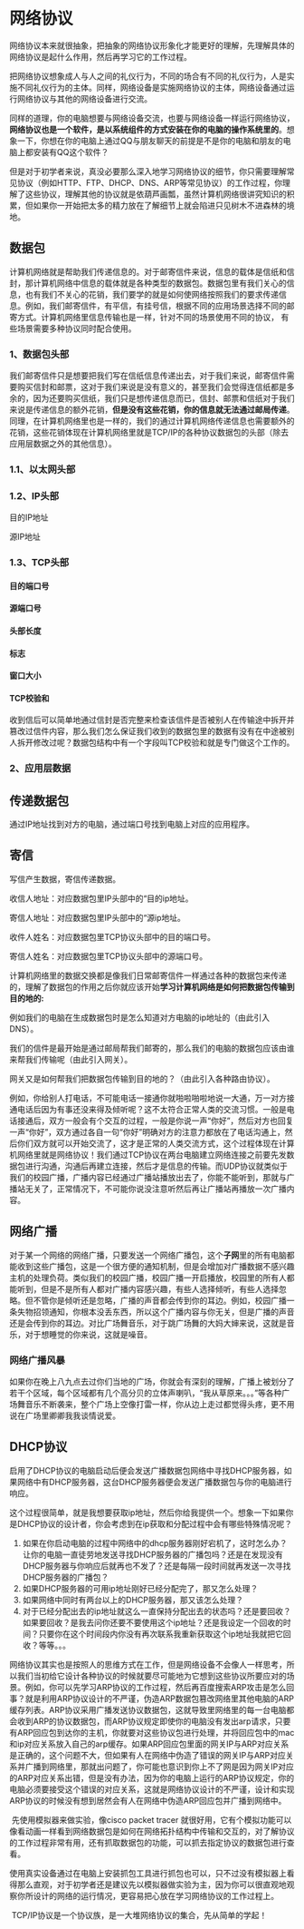 # 网络协议

网络协议本来就很抽象，把抽象的网络协议形象化才能更好的理解，先理解具体的网络协议是起什么作用，然后再学习它的工作过程。

把网络协议想象成人与人之间的礼仪行为，不同的场合有不同的礼仪行为，人是实施不同礼仪行为的主体。同样，网络设备是实施网络协议的主体，网络设备通过运行网络协议与其他的网络设备进行交流。

同样的道理，你的电脑想要与网络设备交流，也要与网络设备一样运行网络协议，**网络协议也是一个软件，是以系统组件的方式安装在你的电脑的操作系统里的**。想象一下，你想在你的电脑上通过QQ与朋友聊天的前提是不是你的电脑和朋友的电脑上都安装有QQ这个软件？

但是对于初学者来说，真没必要那么深入地学习网络协议的细节，你只需要理解常见协议（例如HTTP、FTP、DHCP、DNS、ARP等常见协议）的工作过程，你理解了这些协议，理解其他的协议就是依葫芦画瓢，虽然计算机网络很讲究知识的积累，但如果你一开始把太多的精力放在了解细节上就会陷进只见树木不进森林的境地。

## 数据包

计算机网络就是帮助我们传递信息的。对于邮寄信件来说，信息的载体是信纸和信封，那计算机网络中信息的载体就是各种类型的数据包。数据包里有我们关心的信息，也有我们不关心的花销，我们要学的就是如何使网络按照我们的要求传递信息。例如，我们邮寄信件，有平信，有挂号信，根据不同的应用场景选择不同的邮寄方式。计算机网络里信息传输也是一样，针对不同的场景使用不同的协议， 有些场景需要多种协议同时配合使用。     

### 1、数据包头部

我们邮寄信件只是想要把我们写在信纸信息传递出去，对于我们来说，邮寄信件需要购买信封和邮票，这对于我们来说是没有意义的，甚至我们会觉得连信纸都是多余的，因为还要购买信纸，我们只是想传递信息而已，信封、邮票和信纸对于我们来说是传递信息的额外花销，**但是没有这些花销，你的信息就无法通过邮局传递**。同理，在计算机网络里也是一样的，我们的通过计算机网络传递信息也需要额外的花销，这些花销体现在计算机网络里就是TCP/IP的各种协议数据包的头部（除去应用层数据之外的其他信息）。

### 1.1、以太网头部

### 1.2、IP头部

目的IP地址

源IP地址

### 1.3、TCP头部

#### 目的端口号

#### 源端口号

#### 头部长度

#### 标志

#### 窗口大小

#### TCP校验和

收到信后可以简单地通过信封是否完整来检查该信件是否被别人在传输途中拆开并篡改过信件内容，那么我们怎么保证我们收到的数据包里的数据有没有在中途被别人拆开修改过呢？数据包结构中有一个字段叫TCP校验和就是专门做这个工作的。

### 2、应用层数据

## 传递数据包

通过IP地址找到对方的电脑，通过端口号找到电脑上对应的应用程序。

## 寄信

写信产生数据，寄信传递数据。

收信人地址：对应数据包里IP头部中的“目的ip地址。

寄信人地址：对应数据包里IP头部中的“源ip地址。

收件人姓名：对应数据包里TCP协议头部中的目的端口号。

寄信人姓名：对应数据包里TCP协议头部中的源端口号。

计算机网络里的数据交换都是像我们日常邮寄信件一样通过各种的数据包来传递的，理解了数据包的作用之后你就应该开始**学习计算机网络是如何把数据包传输到目的地的:**

例如我们的电脑在生成数据包时是怎么知道对方电脑的ip地址的（由此引入DNS）。

我们的信件是最开始是通过邮局帮我们邮寄的，那么我们的电脑的数据包应该由谁来帮我们传输呢（由此引入网关）。

网关又是如何帮我们把数据包传输到目的地的？（由此引入各种路由协议）。

例如，你给别人打电话，不可能电话一接通你就啪啦啪啦地说一大通，万一对方接通电话后因为有事还没来得及倾听呢？这不太符合正常人类的交流习惯。一般是电话接通后，双方一般会有个交互的过程，一般是你说一声“你好”，然后对方也回复一声“你好”，双方通过各自一句“你好”明确对方的注意力都放在了电话沟通上，然后你们双方就可以开始交流了，这才是正常的人类交流方式，这个过程体现在计算机网络里就是网络协议！我们通过TCP协议在两台电脑建立网络连接之前要先发数据包进行沟通，沟通后再建立连接，然后才是信息的传输。而UDP协议就类似于我们的校园广播，广播内容已经通过广播站播放出去了，你能不能听到，那就与广播站无关了，正常情况下，不可能你说没注意听然后再让广播站再播放一次广播内容。

## 网络广播

对于某一个网络的网络广播，只要发送一个网络广播包，这个**子网**里的所有电脑都能收到这些广播包，这是一个很方便的通知机制，但是会增加对广播数据不感兴趣主机的处理负荷。类似我们的校园广播，校园广播一开启播放，校园里的所有人都能听到，但是不是所有人都对广播内容感兴趣，有些人选择倾听，有些人选择忽略。但不管你是倾听还是忽略，广播的声音都会传到你的耳边。例如，校园广播一条失物招领通知，你根本没丢东西，所以这个广播内容与你无关，但是广播的声音还是会传到你的耳边。对比广场舞音乐，对于跳广场舞的大妈大婶来说，这就是音乐，对于想睡觉的你来说，这就是噪音。

### 网络广播风暴

如果你在晚上八九点去过你们当地的广场，你就会有深刻的理解，广播上被划分了若干个区域，每个区域都有几个高分贝的立体声喇叭，“我从草原来。。。”等各种广场舞音乐不断袭来，整个广场上空像打雷一样，你从边上走过都觉得头疼，更不用说在广场里卿卿我我谈情说爱。

## DHCP协议

启用了DHCP协议的电脑启动后便会发送广播数据包网络中寻找DHCP服务器，如果网络中有DHCP服务器，这台DHCP服务器便会发送广播数据包与你的电脑进行响应。

这个过程很简单，就是我想要获取ip地址，然后你给我提供一个。想象一下如果你是DHCP协议的设计者，你会考虑到在ip获取和分配过程中会有哪些特殊情况呢？

1. 如果在你启动电脑的过程中网络中的dhcp服务器刚好宕机了，这时怎么办？让你的电脑一直徒劳地发送寻找DHCP服务器的广播包吗？还是在发现没有DHCP服务器与你响应后就再也不发了？还是每隔一段时间就再发送一次寻找DHCP服务器的广播包？
2. 如果DHCP服务器的可用ip地址刚好已经分配完了，那又怎么处理？
3. 如果网络中同时有两台以上的DHCP服务器，那又该怎么处理？
4. 对于已经分配出去的ip地址就这么一直保持分配出去的状态吗？还是要回收？如果要回收？是我去问你还要不要使用这个ip地址？还是我设定一个回收的时间？只要你在这个时间段内你没有再次联系我重新获取这个ip地址我就把它回收？等等。。。

网络协议其实也是按照人的思维方式在工作，但是网络设备不会像人一样思考，所以我们当初给它设计各种协议的时候就要尽可能地为它想到这些协议所要应对的场景。例如，你可以先学习ARP协议的工作过程，然后再百度搜索ARP攻击是怎么回事？就是利用ARP协议设计的不严谨，伪造ARP数据包篡改网络里其他电脑的ARP缓存列表。ARP协议采用广播发送协议数据包，这就导致里网络里的每一台电脑都会收到ARP的协议数据包，而ARP协议规定即使你的电脑没有发出arp请求，只要有ARP回应包到达你的主机，你就要对这些协议包进行处理，并将回应包中的mac和ip对应关系放入自己的arp缓存。如果ARP回应包里面的网关IP与ARP对应关系是正确的，这个问题不大，但如果有人在网络中伪造了错误的网关IP与ARP对应关系并广播到网络里，那就出问题了，你可能也意识到你上不了网是因为网关IP对应的ARP对应关系出错，但是没有办法，因为你的电脑上运行的ARP协议规定，你的电脑必须要接受这个错误的对应关系，这就是网络协议设计的不严谨，设计和实现ARP协议的时候没有想到居然会有人在网络中伪造ARP回应包并广播到网络中。

​		先使用模拟器来做实验，像cisco packet tracer 就很好用，它有个模拟功能可以像看动画一样看到网络数据包是如何在网络拓扑结构中传输和交互的，对了解协议的工作过程非常有用，还有抓取数据包的功能，可以抓去指定协议的数据包进行查看。

​		使用真实设备通过在电脑上安装抓包工具进行抓包也可以，只不过没有模拟器上看得那么直观，对于初学者还是建议先以模拟器做实验为主，因为你可以很直观地观察你所设计的网络的运行情况，更容易把心放在学习网络协议的工作过程上。

​		TCP/IP协议是一个协议族，是一大堆网络协议的集合，先从简单的学起！